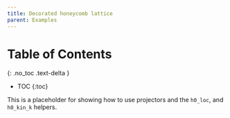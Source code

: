 ```yaml
---
title: Decorated honeycomb lattice
parent: Examples
---
```


# Table of Contents
{: .no_toc .text-delta }

- TOC
{:toc}

This is a placeholder for showing how to use projectors and the
`h0_loc`, and `h0_kin_k` helpers.